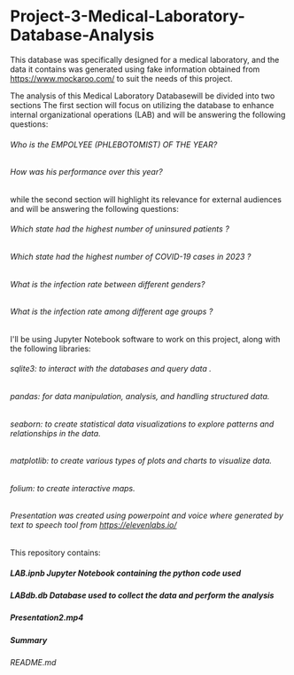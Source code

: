 # Project-3-Medical-Laboratory-Database-Analysis
This database was specifically designed for a medical laboratory, and the data it contains was generated using fake information obtained from  https://www.mockaroo.com/ to suit the needs of this project.

The analysis of this Medical Laboratory Databasewill be divided into two sections
The first section will focus on utilizing the database to enhance internal organizational operations (LAB) and will be answering the following questions:

###### Who is the EMPOLYEE (PHLEBOTOMIST) OF THE YEAR?
###### How was his performance over this year?

while the second section will highlight its relevance for external audiences and will be answering the following questions:

###### Which state had the highest number of uninsured patients ?
###### Which state had the highest number of COVID-19 cases in 2023 ?
###### What is the infection rate between different genders?
###### What is the infection rate among different age groups ?

I'll be using Jupyter Notebook software to work on this project, along with the following libraries: 
###### sqlite3: to interact with the databases and query data . 
###### pandas: for data manipulation, analysis, and handling structured data. 
###### seaborn: to create statistical data visualizations to explore patterns and relationships in the data. 
###### matplotlib: to create various types of plots and charts to visualize data. 
###### folium: to create interactive maps.
###### Presentation was created using powerpoint and voice where generated by text to speech tool from https://elevenlabs.io/

This repository contains: 
##### LAB.ipnb   Jupyter Notebook containing the python code used 
##### LABdb.db   Database used to collect the data and perform the analysis  
##### Presentation2.mp4  
##### Summary 
###### README.md
